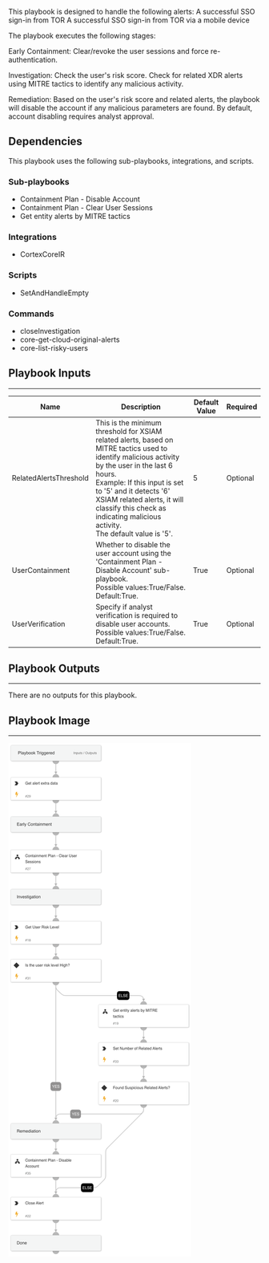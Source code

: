 This playbook is designed to handle the following alerts:
A successful SSO sign-in from TOR
A successful SSO sign-in from TOR via a mobile device

The playbook executes the following stages:

Early Containment:
Clear/revoke the user sessions and force re-authentication.

Investigation:
Check the user's risk score.
Check for related XDR alerts using MITRE tactics to identify any malicious activity.

Remediation:
Based on the user's risk score and related alerts, the playbook will disable the account if any malicious parameters are found. By default, account disabling requires analyst approval.

## Dependencies

This playbook uses the following sub-playbooks, integrations, and scripts.

### Sub-playbooks

* Containment Plan - Disable Account
* Containment Plan - Clear User Sessions
* Get entity alerts by MITRE tactics

### Integrations

* CortexCoreIR

### Scripts

* SetAndHandleEmpty

### Commands

* closeInvestigation
* core-get-cloud-original-alerts
* core-list-risky-users

## Playbook Inputs

---

| **Name** | **Description** | **Default Value** | **Required** |
| --- | --- | --- | --- |
| RelatedAlertsThreshold | This is the minimum threshold for XSIAM related alerts, based on MITRE tactics used to identify malicious activity by the user in the last 6 hours.<br/>Example: If this input is set to '5' and it detects '6' XSIAM related alerts, it will classify this check as indicating malicious activity.<br/>The default value is '5'. | 5 | Optional |
| UserContainment | Whether to disable the user account using the 'Containment Plan - Disable Account' sub-playbook.<br/>Possible values:True/False. Default:True.<br/> | True | Optional |
| UserVerification | Specify if analyst verification is required to disable user accounts.<br/>Possible values:True/False. Default:True. | True | Optional |

## Playbook Outputs

---
There are no outputs for this playbook.

## Playbook Image

---

![A successful SSO sign-in from TOR](../doc_files/A_successful_SSO_sign-in_from_TOR.png)
